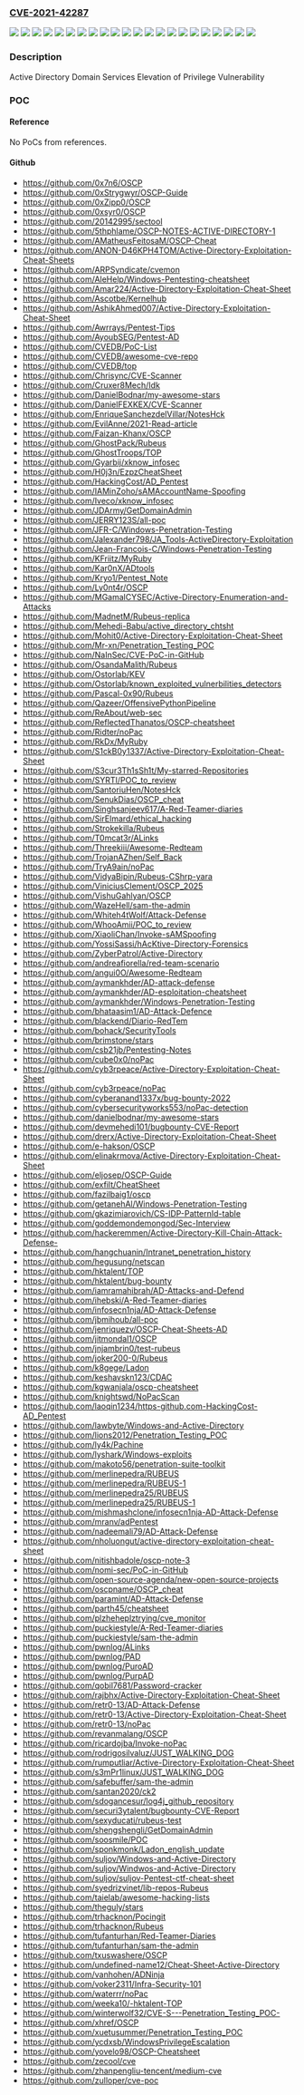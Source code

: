 ### [CVE-2021-42287](https://cve.mitre.org/cgi-bin/cvename.cgi?name=CVE-2021-42287)
![](https://img.shields.io/static/v1?label=Product&message=Windows%20Server%202008%20%20Service%20Pack%202&color=blue)
![](https://img.shields.io/static/v1?label=Product&message=Windows%20Server%202008%20R2%20Service%20Pack%201%20(Server%20Core%20installation)&color=blue)
![](https://img.shields.io/static/v1?label=Product&message=Windows%20Server%202008%20R2%20Service%20Pack%201&color=blue)
![](https://img.shields.io/static/v1?label=Product&message=Windows%20Server%202008%20Service%20Pack%202%20(Server%20Core%20installation)&color=blue)
![](https://img.shields.io/static/v1?label=Product&message=Windows%20Server%202008%20Service%20Pack%202&color=blue)
![](https://img.shields.io/static/v1?label=Product&message=Windows%20Server%202012%20(Server%20Core%20installation)&color=blue)
![](https://img.shields.io/static/v1?label=Product&message=Windows%20Server%202012%20R2%20(Server%20Core%20installation)&color=blue)
![](https://img.shields.io/static/v1?label=Product&message=Windows%20Server%202012%20R2&color=blue)
![](https://img.shields.io/static/v1?label=Product&message=Windows%20Server%202012&color=blue)
![](https://img.shields.io/static/v1?label=Product&message=Windows%20Server%202016%20(Server%20Core%20installation)&color=blue)
![](https://img.shields.io/static/v1?label=Product&message=Windows%20Server%202016&color=blue)
![](https://img.shields.io/static/v1?label=Product&message=Windows%20Server%202019%20(Server%20Core%20installation)&color=blue)
![](https://img.shields.io/static/v1?label=Product&message=Windows%20Server%202019&color=blue)
![](https://img.shields.io/static/v1?label=Product&message=Windows%20Server%202022&color=blue)
![](https://img.shields.io/static/v1?label=Product&message=Windows%20Server%20version%202004&color=blue)
![](https://img.shields.io/static/v1?label=Product&message=Windows%20Server%20version%2020H2&color=blue)
![](https://img.shields.io/static/v1?label=Version&message=10.0.0%20&color=brightgreen)
![](https://img.shields.io/static/v1?label=Version&message=6.0.0%20&color=brightgreen)
![](https://img.shields.io/static/v1?label=Version&message=6.1.0%20&color=brightgreen)
![](https://img.shields.io/static/v1?label=Version&message=6.2.0%20&color=brightgreen)
![](https://img.shields.io/static/v1?label=Version&message=6.3.0%20&color=brightgreen)
![](https://img.shields.io/static/v1?label=Vulnerability&message=Elevation%20of%20Privilege&color=brightgreen)

### Description

Active Directory Domain Services Elevation of Privilege Vulnerability

### POC

#### Reference
No PoCs from references.

#### Github
- https://github.com/0x7n6/OSCP
- https://github.com/0xStrygwyr/OSCP-Guide
- https://github.com/0xZipp0/OSCP
- https://github.com/0xsyr0/OSCP
- https://github.com/20142995/sectool
- https://github.com/5thphlame/OSCP-NOTES-ACTIVE-DIRECTORY-1
- https://github.com/AMatheusFeitosaM/OSCP-Cheat
- https://github.com/ANON-D46KPH4TOM/Active-Directory-Exploitation-Cheat-Sheets
- https://github.com/ARPSyndicate/cvemon
- https://github.com/AleHelp/Windows-Pentesting-cheatsheet
- https://github.com/Amar224/Active-Directory-Exploitation-Cheat-Sheet
- https://github.com/Ascotbe/Kernelhub
- https://github.com/AshikAhmed007/Active-Directory-Exploitation-Cheat-Sheet
- https://github.com/Awrrays/Pentest-Tips
- https://github.com/AyoubSEG/Pentest-AD
- https://github.com/CVEDB/PoC-List
- https://github.com/CVEDB/awesome-cve-repo
- https://github.com/CVEDB/top
- https://github.com/Chrisync/CVE-Scanner
- https://github.com/Cruxer8Mech/Idk
- https://github.com/DanielBodnar/my-awesome-stars
- https://github.com/DanielFEXKEX/CVE-Scanner
- https://github.com/EnriqueSanchezdelVillar/NotesHck
- https://github.com/EvilAnne/2021-Read-article
- https://github.com/Faizan-Khanx/OSCP
- https://github.com/GhostPack/Rubeus
- https://github.com/GhostTroops/TOP
- https://github.com/Gyarbij/xknow_infosec
- https://github.com/H0j3n/EzpzCheatSheet
- https://github.com/HackingCost/AD_Pentest
- https://github.com/IAMinZoho/sAMAccountName-Spoofing
- https://github.com/Iveco/xknow_infosec
- https://github.com/JDArmy/GetDomainAdmin
- https://github.com/JERRY123S/all-poc
- https://github.com/JFR-C/Windows-Penetration-Testing
- https://github.com/Jalexander798/JA_Tools-ActiveDirectory-Exploitation
- https://github.com/Jean-Francois-C/Windows-Penetration-Testing
- https://github.com/KFriitz/MyRuby
- https://github.com/Kar0nX/ADtools
- https://github.com/Kryo1/Pentest_Note
- https://github.com/Ly0nt4r/OSCP
- https://github.com/MGamalCYSEC/Active-Directory-Enumeration-and-Attacks
- https://github.com/MadnetM/Rubeus-replica
- https://github.com/Mehedi-Babu/active_directory_chtsht
- https://github.com/Mohit0/Active-Directory-Exploitation-Cheat-Sheet
- https://github.com/Mr-xn/Penetration_Testing_POC
- https://github.com/NaInSec/CVE-PoC-in-GitHub
- https://github.com/OsandaMalith/Rubeus
- https://github.com/Ostorlab/KEV
- https://github.com/Ostorlab/known_exploited_vulnerbilities_detectors
- https://github.com/Pascal-0x90/Rubeus
- https://github.com/Qazeer/OffensivePythonPipeline
- https://github.com/ReAbout/web-sec
- https://github.com/ReflectedThanatos/OSCP-cheatsheet
- https://github.com/Ridter/noPac
- https://github.com/RkDx/MyRuby
- https://github.com/S1ckB0y1337/Active-Directory-Exploitation-Cheat-Sheet
- https://github.com/S3cur3Th1sSh1t/My-starred-Repositories
- https://github.com/SYRTI/POC_to_review
- https://github.com/SantoriuHen/NotesHck
- https://github.com/SenukDias/OSCP_cheat
- https://github.com/Singhsanjeev617/A-Red-Teamer-diaries
- https://github.com/SirElmard/ethical_hacking
- https://github.com/Strokekilla/Rubeus
- https://github.com/T0mcat3r/ALinks
- https://github.com/Threekiii/Awesome-Redteam
- https://github.com/TrojanAZhen/Self_Back
- https://github.com/TryA9ain/noPac
- https://github.com/VidyaBipin/Rubeus-CShrp-yara
- https://github.com/ViniciusClement/OSCP_2025
- https://github.com/VishuGahlyan/OSCP
- https://github.com/WazeHell/sam-the-admin
- https://github.com/Whiteh4tWolf/Attack-Defense
- https://github.com/WhooAmii/POC_to_review
- https://github.com/XiaoliChan/Invoke-sAMSpoofing
- https://github.com/YossiSassi/hAcKtive-Directory-Forensics
- https://github.com/ZyberPatrol/Active-Directory
- https://github.com/andreafiorella/red-team-scenario
- https://github.com/angui0O/Awesome-Redteam
- https://github.com/aymankhder/AD-attack-defense
- https://github.com/aymankhder/AD-esploitation-cheatsheet
- https://github.com/aymankhder/Windows-Penetration-Testing
- https://github.com/bhataasim1/AD-Attack-Defence
- https://github.com/blackend/Diario-RedTem
- https://github.com/bohack/SecurityTools
- https://github.com/brimstone/stars
- https://github.com/csb21jb/Pentesting-Notes
- https://github.com/cube0x0/noPac
- https://github.com/cyb3rpeace/Active-Directory-Exploitation-Cheat-Sheet
- https://github.com/cyb3rpeace/noPac
- https://github.com/cyberanand1337x/bug-bounty-2022
- https://github.com/cybersecurityworks553/noPac-detection
- https://github.com/danielbodnar/my-awesome-stars
- https://github.com/devmehedi101/bugbounty-CVE-Report
- https://github.com/drerx/Active-Directory-Exploitation-Cheat-Sheet
- https://github.com/e-hakson/OSCP
- https://github.com/elinakrmova/Active-Directory-Exploitation-Cheat-Sheet
- https://github.com/eljosep/OSCP-Guide
- https://github.com/exfilt/CheatSheet
- https://github.com/fazilbaig1/oscp
- https://github.com/getanehAl/Windows-Penetration-Testing
- https://github.com/gkazimiarovich/CS-IDP-PatternId-table
- https://github.com/goddemondemongod/Sec-Interview
- https://github.com/hackeremmen/Active-Directory-Kill-Chain-Attack-Defense-
- https://github.com/hangchuanin/Intranet_penetration_history
- https://github.com/hegusung/netscan
- https://github.com/hktalent/TOP
- https://github.com/hktalent/bug-bounty
- https://github.com/iamramahibrah/AD-Attacks-and-Defend
- https://github.com/ihebski/A-Red-Teamer-diaries
- https://github.com/infosecn1nja/AD-Attack-Defense
- https://github.com/jbmihoub/all-poc
- https://github.com/jenriquezv/OSCP-Cheat-Sheets-AD
- https://github.com/jitmondal1/OSCP
- https://github.com/jnjambrin0/test-rubeus
- https://github.com/joker200-0/Rubeus
- https://github.com/k8gege/Ladon
- https://github.com/keshavskn123/CDAC
- https://github.com/kgwanjala/oscp-cheatsheet
- https://github.com/knightswd/NoPacScan
- https://github.com/laoqin1234/https-github.com-HackingCost-AD_Pentest
- https://github.com/lawbyte/Windows-and-Active-Directory
- https://github.com/lions2012/Penetration_Testing_POC
- https://github.com/ly4k/Pachine
- https://github.com/lyshark/Windows-exploits
- https://github.com/makoto56/penetration-suite-toolkit
- https://github.com/merlinepedra/RUBEUS
- https://github.com/merlinepedra/RUBEUS-1
- https://github.com/merlinepedra25/RUBEUS
- https://github.com/merlinepedra25/RUBEUS-1
- https://github.com/mishmashclone/infosecn1nja-AD-Attack-Defense
- https://github.com/mranv/adPentest
- https://github.com/nadeemali79/AD-Attack-Defense
- https://github.com/nholuongut/active-directory-exploitation-cheat-sheet
- https://github.com/nitishbadole/oscp-note-3
- https://github.com/nomi-sec/PoC-in-GitHub
- https://github.com/open-source-agenda/new-open-source-projects
- https://github.com/oscpname/OSCP_cheat
- https://github.com/paramint/AD-Attack-Defense
- https://github.com/parth45/cheatsheet
- https://github.com/plzheheplztrying/cve_monitor
- https://github.com/puckiestyle/A-Red-Teamer-diaries
- https://github.com/puckiestyle/sam-the-admin
- https://github.com/pwnlog/ALinks
- https://github.com/pwnlog/PAD
- https://github.com/pwnlog/PuroAD
- https://github.com/pwnlog/PurpAD
- https://github.com/qobil7681/Password-cracker
- https://github.com/rajbhx/Active-Directory-Exploitation-Cheat-Sheet
- https://github.com/retr0-13/AD-Attack-Defense
- https://github.com/retr0-13/Active-Directory-Exploitation-Cheat-Sheet
- https://github.com/retr0-13/noPac
- https://github.com/revanmalang/OSCP
- https://github.com/ricardojba/Invoke-noPac
- https://github.com/rodrigosilvaluz/JUST_WALKING_DOG
- https://github.com/rumputliar/Active-Directory-Exploitation-Cheat-Sheet
- https://github.com/s3mPr1linux/JUST_WALKING_DOG
- https://github.com/safebuffer/sam-the-admin
- https://github.com/santan2020/ck2
- https://github.com/sdogancesur/log4j_github_repository
- https://github.com/securi3ytalent/bugbounty-CVE-Report
- https://github.com/sexyducati/rubeus-test
- https://github.com/shengshengli/GetDomainAdmin
- https://github.com/soosmile/POC
- https://github.com/sponkmonk/Ladon_english_update
- https://github.com/suljov/Windows-and-Active-Directory
- https://github.com/suljov/Windwos-and-Active-Directory
- https://github.com/suljov/suljov-Pentest-ctf-cheat-sheet
- https://github.com/syedrizvinet/lib-repos-Rubeus
- https://github.com/taielab/awesome-hacking-lists
- https://github.com/theguly/stars
- https://github.com/trhacknon/Pocingit
- https://github.com/trhacknon/Rubeus
- https://github.com/tufanturhan/Red-Teamer-Diaries
- https://github.com/tufanturhan/sam-the-admin
- https://github.com/txuswashere/OSCP
- https://github.com/undefined-name12/Cheat-Sheet-Active-Directory
- https://github.com/vanhohen/ADNinja
- https://github.com/voker2311/Infra-Security-101
- https://github.com/waterrr/noPac
- https://github.com/weeka10/-hktalent-TOP
- https://github.com/winterwolf32/CVE-S---Penetration_Testing_POC-
- https://github.com/xhref/OSCP
- https://github.com/xuetusummer/Penetration_Testing_POC
- https://github.com/ycdxsb/WindowsPrivilegeEscalation
- https://github.com/yovelo98/OSCP-Cheatsheet
- https://github.com/zecool/cve
- https://github.com/zhanpengliu-tencent/medium-cve
- https://github.com/zulloper/cve-poc

